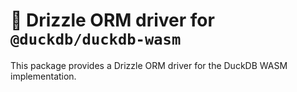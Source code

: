 # 🦆 Drizzle ORM driver for `@duckdb/duckdb-wasm`

This package provides a Drizzle ORM driver for the DuckDB WASM implementation.
